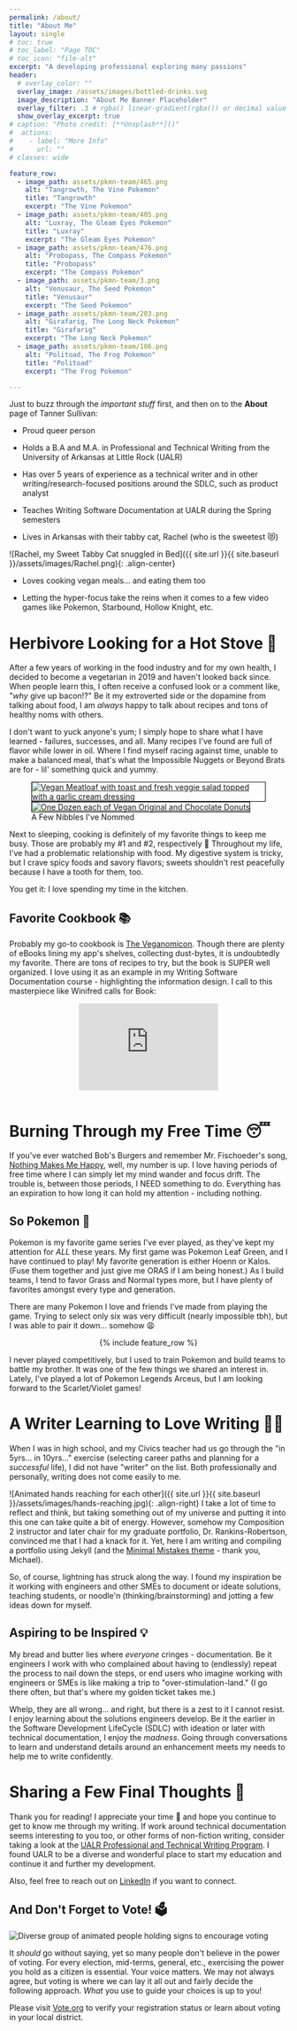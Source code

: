 ```yaml
---
permalink: /about/
title: "About Me"
layout: single
# toc: true
# toc_label: "Page TOC"
# toc_icon: "file-alt"
excerpt: "A developing professional exploring many passions"
header:
  # overlay_color: ""
  overlay_image: /assets/images/bottled-drinks.svg
  image_description: "About Me Banner Placeholder"
  overlay_filter: .3 # rgba() linear-gradient(rgba()) or decimal value for black
  show_overlay_excerpt: true
# caption: "Photo credit: [**Unsplash**]()"
#  actions:
#    - label: "More Info"
#      url: ""
# classes: wide

feature_row:
  - image_path: assets/pkmn-team/465.png
    alt: "Tangrowth, The Vine Pokemon"
    title: "Tangrowth"
    excerpt: "The Vine Pokemon"
  - image_path: assets/pkmn-team/405.png
    alt: "Luxray, The Gleam Eyes Pokemon"
    title: "Luxray"
    excerpt: "The Gleam Eyes Pokemon"
  - image_path: assets/pkmn-team/476.png
    alt: "Probopass, The Compass Pokemon"
    title: "Probopass"
    excerpt: "The Compass Pokemon"
  - image_path: assets/pkmn-team/3.png
    alt: "Venusaur, The Seed Pokemon"
    title: "Venusaur"
    excerpt: "The Seed Pokemon"
  - image_path: assets/pkmn-team/203.png
    alt: "Girafarig, The Long Neck Pokemon"
    title: "Girafarig"
    excerpt: "The Long Neck Pokemon"
  - image_path: assets/pkmn-team/186.png
    alt: "Politoad, The Frog Pokemon"
    title: "Politoad"
    excerpt: "The Frog Pokemon"

---
```


Just to buzz through the _important stuff_ first, and then on to the **About** page of Tanner Sullivan:

- Proud queer person

- Holds a B.A and M.A. in Professional and Technical Writing from the University of Arkansas at Little Rock (UALR)

- Has over 5 years of experience as a technical writer and in other writing/research-focused positions around the SDLC, such as product analyst

- Teaches Writing Software Documentation at UALR during the Spring semesters

- Lives in Arkansas with their tabby cat, Rachel (who is the sweetest 😻)

![Rachel, my Sweet Tabby Cat snuggled in Bed]({{ site.url }}{{ site.baseurl }}/assets/images/Rachel.png){: .align-center}

- Loves cooking vegan meals... and eating them too

- Letting the hyper-focus take the reins when it comes to a few video games like Pokemon, Starbound, Hollow Knight, etc.

# Herbivore Looking for a Hot Stove 🌱

After a few years of working in the food industry and for my own health, I decided to become a vegetarian in 2019 and haven't looked back since. When people learn this, I often receive a confused look or a comment like, "_why_ give up bacon!?" Be it my extroverted side or the dopamine from talking about food, I am _always_ happy to talk about recipes and tons of healthy noms with others.

I don't want to yuck anyone's yum; I simply hope to share what I have learned - failures, successes, and all. Many recipes I've found are full of flavor while lower in oil. Where I find myself racing against time, unable to make a balanced meal, that's what the Impossible Nuggets or Beyond Brats are for - lil' something quick and yummy.

<figure class="half">
    <a href="/assets/images/IMG_7493.png"><img src="/assets/images/IMG_7493.png" alt="Vegan Meatloaf with toast and fresh veggie salad topped with a garlic cream dressing" style="border: 1px solid black;"></a>
    <a href="/assets/images/62102997820__22945204-02B7-4FC9-BAEC-991A1E5FEA1A.png"><img src="/assets/images/62102997820__22945204-02B7-4FC9-BAEC-991A1E5FEA1A.png" alt="One Dozen each of Vegan Original and Chocolate Donuts" style="border: 1px solid black;"></a>
    <figcaption>A Few Nibbles I've Nommed</figcaption>
</figure>

Next to sleeping, cooking is definitely of my favorite things to keep me busy. Those are probably my #1 and #2, respectively 🤣 Throughout my life, I've had a problematic relationship with food. My digestive system is tricky, but I crave spicy foods and savory flavors; sweets shouldn't rest peacefully because I have a tooth for them, too. 

You get it: I love spending my time in the kitchen. 

## Favorite Cookbook 📚

Probably my go-to cookbook is [The Veganomicon](https://www.goodreads.com/book/show/1059680.Veganomicon). Though there are plenty of eBooks lining my app's shelves, collecting dust-bytes, it is undoubtedly my favorite. There are tons of recipes to try, but the book is SUPER well organized. I love using it as an example in my Writing Software Documentation course - highlighting the information design. I call to this masterpiece like Winifred calls for Book:

<center><div style="width:50%"><div style="height:0;padding-bottom:62.410071942446045%;position:relative;width:100%"><iframe allowfullscreen="" frameBorder="0" height="100%" src="https://giphy.com/embed/fcNiVhbiet9UFsdJK5/video" style="left:0;position:absolute;top:0;" width="100%"></iframe></div></div></center>

<br/>

# Burning Through my Free Time 😴

If you've ever watched Bob's Burgers and remember Mr. Fischoeder's song, [Nothing Makes Me Happy](https://www.youtube.com/watch?v=KTw_WzFh9Vk), well, my number is up. I love having periods of free time where I can simply let my mind wander and focus drift. The trouble is, between those periods, I NEED something to do. Everything has an expiration to how long it can hold my attention - including nothing. 



## So Pokemon 👾

Pokemon is my favorite game series I've ever played, as they've kept my attention for _ALL_ these years. My first game was Pokemon Leaf Green, and I have continued to play! My favorite generation is either Hoenn or Kalos. (Fuse them together and just give me ORAS if I am being honest.) As I build teams, I tend to favor Grass and Normal types more, but I have plenty of favorites amongst every type and generation.

There are many Pokemon I love and friends I've made from playing the game. Trying to select only six was very difficult  (nearly impossible tbh), but I was able to pair it down... somehow 😩

<center>{% include feature_row %}</center>

I never played competitively, but I used to train Pokemon and build teams to battle my brother. It was one of the few things we shared an interest in. Lately, I've played a lot of Pokemon Legends Arceus, but I am looking forward to the Scarlet/Violet games!

# A Writer Learning to Love Writing 🧑‍💻

When I was in high school, and my Civics teacher had us go through the "in 5yrs... in 10yrs..." exercise (selecting career paths and planning for a *successful* life), I did not have "writer" on the list. Both professionally and personally, writing does not come easily to me. 

![Animated hands reaching for each other]({{ site.url }}{{ site.baseurl }}/assets/images/hands-reaching.jpg){: .align-right} I take a lot of time to reflect and think, but taking something out of my universe and putting it into this one can take quite a bit of energy. However, somehow my Composition 2 instructor and later chair for my graduate portfolio, Dr. Rankins-Robertson, convinced me that I had a knack for it.
 Yet, here I am writing and compiling a portfolio using Jekyll (and the [Minimal Mistakes theme](https://mmistakes.github.io/minimal-mistakes/) - thank you, Michael). 

So, of course, lightning has struck along the way. I found my inspiration be it working with engineers and other SMEs to document or ideate solutions, teaching students, or noodle'n (thinking/brainstorming) and jotting a few ideas down for myself. 

## Aspiring to be Inspired 💡

My bread and butter lies where *everyone* cringes - documentation. Be it engineers I work with who complained about having to (endlessly) repeat the process to nail down the steps, or end users who imagine working with engineers or SMEs is like making a trip to "over-stimulation-land." (I go there often, but that's where my golden ticket takes me.)

Whelp, they are all wrong... and right, but there is a zest to it I cannot resist. I enjoy learning about the solutions engineers develop. Be it the earlier in the Software Development LifeCycle (SDLC) with ideation or later with technical documentation, I enjoy the *madness*. Going through conversations to learn and understand details around an enhancement meets my needs to help me to write confidently. 

# Sharing a Few Final Thoughts 💭

Thank you for reading! I appreciate your time 🙏 and hope you continue to get to know me through my writing. If work around technical documentation seems interesting to you too, or other forms of non-fiction writing, consider taking a look at the <a href="https://ualr.edu/rhetoric" target="_blank">UALR Professional and Technical Writing Program</a>. I found UALR to be a diverse and wonderful place to start my education and continue it and further my development. 

Also, feel free to reach out on <a href="https://www.linkedin.com/in/tanner-sullivan-184491121/?lipi=urn%3Ali%3Apage%3Ad_flagship3_feed%3B%2BWCNEXP5RjqwoVrS5yETYg%3D%3D" target="_blank">LinkedIn</a> if you want to connect. 

## And Don't Forget to Vote! 🗳️

![Diverse group of animated people holding signs to encourage voting](/assets/images/voting-peeps.jpg)

It *should* go without saying, yet so many people don't believe in the power of voting. For every election, mid-terms, general, etc., exercising the power you hold as a citizen is essential. Your voice matters. We may not always agree, but voting is where we can lay it all out and fairly decide the following approach. *What* you use to guide your choices is up to you! 

Please visit [Vote.org](https://www.vote.org) to verify your registration status or learn about voting in your local district.
